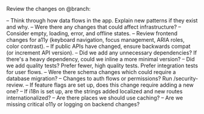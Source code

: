 Review the changes on @branch:

– Think through how data flows in the app. Explain new patterns if they exist and why.
– Were there any changes that could affect infrastructure?
– Consider empty, loading, error, and offline states.
– Review frontend changes for a11y (keyboard navigation, focus management, ARIA roles, color contrast).
– If public APIs have changed, ensure backwards compat (or increment API version).
– Did we add any unnecessary dependencies? If there's a heavy dependency, could we inline a more minimal version?
– Did we add quality tests? Prefer fewer, high quality tests. Prefer integration tests for user flows.
– Were there schema changes which could require a database migration?
– Changes to auth flows or permissions? Run /security-review.
– If feature flags are set up, does this change require adding a new one?
– If i18n is set up, are the strings added localized and new routes internationalized?
– Are there places we should use caching?
– Are we missing critical o11y or logging on backend changes?

